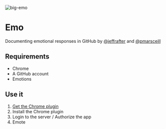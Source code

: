 ![big-emo](https://user-images.githubusercontent.com/896475/35589938-59e821ac-05d3-11e8-918e-5f31f131e5de.png)

# Emo
Documenting emotional responses in GitHub by [@jeffrafter](//github.com/jeftrafter) and [@pmarsceill](//github.com/pmarsceill)

## Requirements

- Chrome
- A GitHub account
- Emotions

## Use it

1. [Get the Chrome plugin](https://github.com/jeffrafter/emo/releases/latest)
1. Install the Chrome plugin
1. Login to the server / Authorize the app
1. Emote
